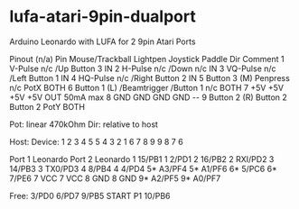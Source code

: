 # lufa-atari-9pin-dualport
Arduino Leonardo with LUFA for 2 9pin Atari Ports

Pinout
				(n/a)
Pin	Mouse/Trackball		Lightpen	Joystick	Paddle		Dir	Comment
1	V-Pulse			n/c		/Up		Button 3	IN
2	H-Pulse			n/c		/Down		n/c		IN
3	VQ-Pulse		n/c		/Left		Button 1	IN
4	HQ-Pulse		n/c		/Right		Button 2	IN
5	Button 3 (M)		Penpress	n/c		PotX		BOTH
6	Button 1 (L)		/Beamtrigger	/Button 1	n/c		BOTH
7	+5V			+5V		+5V		+5V		OUT	50mA max
8	GND			GND		GND		GND		--
9	Button 2 (R)		Button 2	Button 2	PotY		BOTH

Pot: linear 470kOhm
Dir: relative to host

Host:		Device:
1 2 3 4 5	5 4 3 2 1
 6 7 8 9         9 8 7 6


Port 1	Leonardo	Port 2	Leonardo
1	15/PB1		1	2/PD1
2	16/PB2		2	RXI/PD2
3	14/PB3		3	TX0/PD3
4	8/PB4		4	4/PD4
5*	A3/PF4		5*	A1/PF6
6*	5/PC6		6*	7/PE6
7	VCC		7	VCC
8	GND		8	GND
9*	A2/PF5		9*	A0/PF7

Free:
3/PD0
6/PD7
9/PB5	START P1
10/PB6